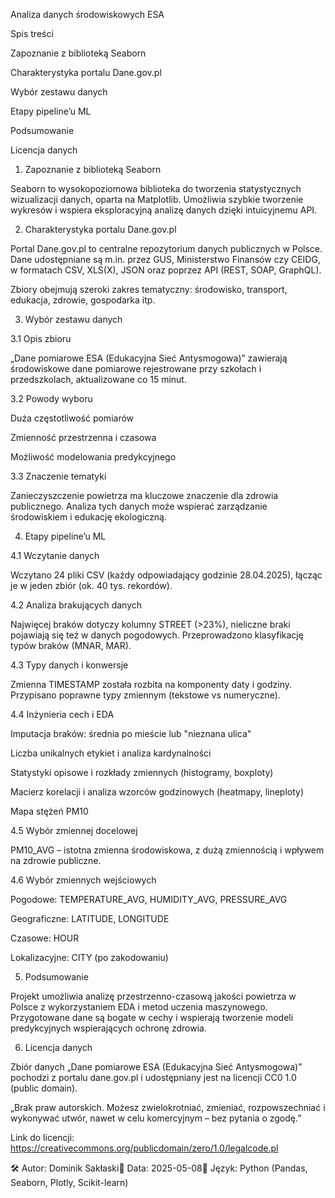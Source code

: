 Analiza danych środowiskowych ESA

Spis treści

Zapoznanie z biblioteką Seaborn

Charakterystyka portalu Dane.gov.pl

Wybór zestawu danych

Etapy pipeline’u ML

Podsumowanie

Licencja danych

1. Zapoznanie z biblioteką Seaborn

Seaborn to wysokopoziomowa biblioteka do tworzenia statystycznych wizualizacji danych, oparta na Matplotlib. Umożliwia szybkie tworzenie wykresów i wspiera eksploracyjną analizę danych dzięki intuicyjnemu API.

2. Charakterystyka portalu Dane.gov.pl

Portal Dane.gov.pl to centralne repozytorium danych publicznych w Polsce. Dane udostępniane są m.in. przez GUS, Ministerstwo Finansów czy CEIDG, w formatach CSV, XLS(X), JSON oraz poprzez API (REST, SOAP, GraphQL).

Zbiory obejmują szeroki zakres tematyczny: środowisko, transport, edukacja, zdrowie, gospodarka itp.

3. Wybór zestawu danych

3.1 Opis zbioru

„Dane pomiarowe ESA (Edukacyjna Sieć Antysmogowa)” zawierają środowiskowe dane pomiarowe rejestrowane przy szkołach i przedszkolach, aktualizowane co 15 minut.

3.2 Powody wyboru

Duża częstotliwość pomiarów

Zmienność przestrzenna i czasowa

Możliwość modelowania predykcyjnego

3.3 Znaczenie tematyki

Zanieczyszczenie powietrza ma kluczowe znaczenie dla zdrowia publicznego. Analiza tych danych może wspierać zarządzanie środowiskiem i edukację ekologiczną.

4. Etapy pipeline’u ML

4.1 Wczytanie danych

Wczytano 24 pliki CSV (każdy odpowiadający godzinie 28.04.2025), łącząc je w jeden zbiór (ok. 40 tys. rekordów).

4.2 Analiza brakujących danych

Najwięcej braków dotyczy kolumny STREET (>23%), nieliczne braki pojawiają się też w danych pogodowych. Przeprowadzono klasyfikację typów braków (MNAR, MAR).

4.3 Typy danych i konwersje

Zmienna TIMESTAMP została rozbita na komponenty daty i godziny. Przypisano poprawne typy zmiennym (tekstowe vs numeryczne).

4.4 Inżynieria cech i EDA

Imputacja braków: średnia po mieście lub "nieznana ulica"

Liczba unikalnych etykiet i analiza kardynalności

Statystyki opisowe i rozkłady zmiennych (histogramy, boxploty)

Macierz korelacji i analiza wzorców godzinowych (heatmapy, lineploty)

Mapa stężeń PM10

4.5 Wybór zmiennej docelowej

PM10_AVG – istotna zmienna środowiskowa, z dużą zmiennością i wpływem na zdrowie publiczne.

4.6 Wybór zmiennych wejściowych

Pogodowe: TEMPERATURE_AVG, HUMIDITY_AVG, PRESSURE_AVG

Geograficzne: LATITUDE, LONGITUDE

Czasowe: HOUR

Lokalizacyjne: CITY (po zakodowaniu)

5. Podsumowanie

Projekt umożliwia analizę przestrzenno-czasową jakości powietrza w Polsce z wykorzystaniem EDA i metod uczenia maszynowego. Przygotowane dane są bogate w cechy i wspierają tworzenie modeli predykcyjnych wspierających ochronę zdrowia.

6. Licencja danych

Zbiór danych „Dane pomiarowe ESA (Edukacyjna Sieć Antysmogowa)” pochodzi z portalu dane.gov.pl i udostępniany jest na licencji CC0 1.0 (public domain).

„Brak praw autorskich. Możesz zwielokrotniać, zmieniać, rozpowszechniać i wykonywać utwór, nawet w celu komercyjnym – bez pytania o zgodę.”

Link do licencji: https://creativecommons.org/publicdomain/zero/1.0/legalcode.pl

🛠 Autor: Dominik Sakłaski📅 Data: 2025-05-08📘 Język: Python (Pandas, Seaborn, Plotly, Scikit-learn)

